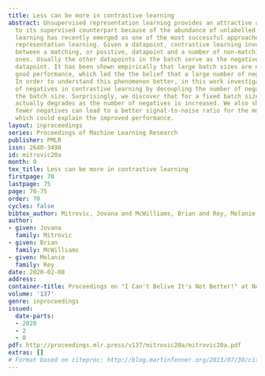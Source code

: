 ```yaml
---
title: Less can be more in contrastive learning
abstract: Unsupervised representation learning provides an attractive alternative
  to its supervised counterpart because of the abundance of unlabelled data. Contrastive
  learning has recently emerged as one of the most successful approaches to unsupervised
  representation learning. Given a datapoint, contrastive learning involves discriminating
  between a matching, or positive, datapoint and a number of non-matching, or negative,
  ones. Usually the other datapoints in the batch serve as the negatives for the given
  datapoint. It has been shown empirically that large batch sizes are needed to achieve
  good performance, which led the the belief that a large number of negatives is preferable.
  In order to understand this phenomenon better, in this work investigate the role
  of negatives in contrastive learning by decoupling the number of negatives from
  the batch size. Surprisingly, we discover that for a fixed batch size performance
  actually degrades as the number of negatives is increased. We also show that using
  fewer negatives can lead to a better signal-to-noise ratio for the model gradients,
  which could explain the improved performance.
layout: inproceedings
series: Proceedings of Machine Learning Research
publisher: PMLR
issn: 2640-3498
id: mitrovic20a
month: 0
tex_title: Less can be more in contrastive learning
firstpage: 70
lastpage: 75
page: 70-75
order: 70
cycles: false
bibtex_author: Mitrovic, Jovana and McWilliams, Brian and Rey, Melanie
author:
- given: Jovana
  family: Mitrovic
- given: Brian
  family: McWilliams
- given: Melanie
  family: Rey
date: 2020-02-08
address: 
container-title: Proceedings on "I Can't Belive It's Not Better!" at NeurIPS Workshops
volume: '137'
genre: inproceedings
issued:
  date-parts:
  - 2020
  - 2
  - 8
pdf: http://proceedings.mlr.press/v137/mitrovic20a/mitrovic20a.pdf
extras: []
# Format based on citeproc: http://blog.martinfenner.org/2013/07/30/citeproc-yaml-for-bibliographies/
---
```


